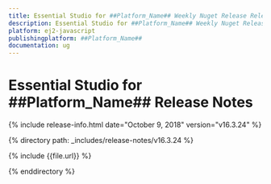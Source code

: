```yaml
---
title: Essential Studio for ##Platform_Name## Weekly Nuget Release Release Notes  
description: Essential Studio for ##Platform_Name## Weekly Nuget Release Release Notes  
platform: ej2-javascript
publishingplatform: ##Platform_Name##
documentation: ug
---
```


# Essential Studio for  ##Platform_Name##  Release Notes  

{% include release-info.html date="October 9, 2018"   version="v16.3.24"  %} 

{% directory path: _includes/release-notes/v16.3.24 %}

{% include {{file.url}} %}

{% enddirectory %}
